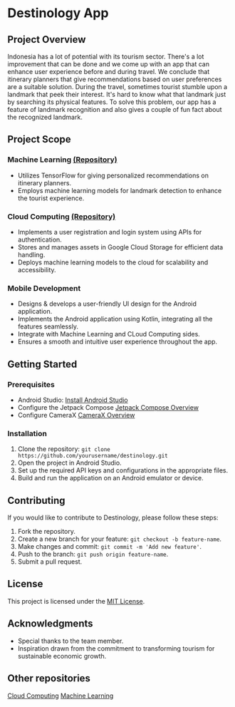 # Destinology App

## Project Overview

Indonesia has a lot of potential with its tourism sector. There's a lot improvement that can be done and we come up with an app that can enhance user experience before and during travel. We conclude that itinerary planners that give recommendations based on user preferences are a suitable solution. During the travel, sometimes tourist stumble upon a landmark that peek their interest. It's hard to know what that landmark just by searching its physical features. To solve this problem, our app has a feature of landmark recognition and also gives a couple of fun fact about the recognized landmark.

## Project Scope

### Machine Learning [(Repository)](https://github.com/diga-tech/Destinology_ML)

- Utilizes TensorFlow for giving personalized recommendations on itinerary planners.
- Employs machine learning models for landmark detection to enhance the tourist experience.

### Cloud Computing [(Repository)](https://github.com/dhiyarisalah/destinology)
- Implements a user registration and login system using APIs for authentication.
- Stores and manages assets in Google Cloud Storage for efficient data handling.
- Deploys machine learning models to the cloud for scalability and accessibility.

### Mobile Development

- Designs & develops a user-friendly UI design for the Android application.
- Implements the Android application using Kotlin, integrating all the features seamlessly.
- Integrate with Machine Learning and CLoud Computing sides.
- Ensures a smooth and intuitive user experience throughout the app.

## Getting Started

### Prerequisites

- Android Studio: [Install Android Studio](https://developer.android.com/studio)
- Configure the Jetpack Compose [Jetpack Compose Overview](https://developer.android.com/jetpack/compose)
- Configure CameraX [CameraX Overview](https://developer.android.com/training/camerax)

### Installation

1. Clone the repository: `git clone https://github.com/yourusername/destinology.git`
2. Open the project in Android Studio.
3. Set up the required API keys and configurations in the appropriate files.
4. Build and run the application on an Android emulator or device.

## Contributing

If you would like to contribute to Destinology, please follow these steps:

1. Fork the repository.
2. Create a new branch for your feature: `git checkout -b feature-name`.
3. Make changes and commit: `git commit -m 'Add new feature'`.
4. Push to the branch: `git push origin feature-name`.
5. Submit a pull request.

## License

This project is licensed under the [MIT License](LICENSE).

## Acknowledgments

- Special thanks to the team member.
- Inspiration drawn from the commitment to transforming tourism for sustainable economic growth.

## Other repositories
[Cloud Computing](https://github.com/dhiyarisalah/destinology)
[Machine Learning](https://github.com/diga-tech/Destinology_ML)
